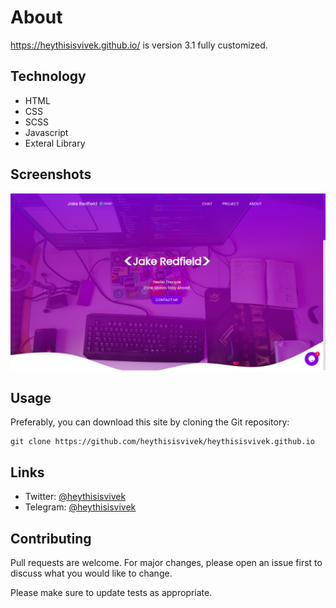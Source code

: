 # About
https://heythisisvivek.github.io/ is version 3.1 fully customized.

## Technology

* HTML
* CSS
* SCSS
* Javascript
* Exteral Library

Screenshots
----

![Screenshot](img/wallpaper.png)

## Usage
Preferably, you can download this site by cloning the Git repository:
```
git clone https://github.com/heythisisvivek/heythisisvivek.github.io
```

Links
----

* Twitter: [@heythisisvivek](https://twitter.com/heythisisvivek)
* Telegram: [@heythisisvivek](https://t.me/heythisisvivek)

## Contributing
Pull requests are welcome. For major changes, please open an issue first to discuss what you would like to change.

Please make sure to update tests as appropriate.
